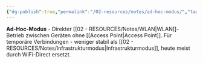 ```yaml
---
{"dg-publish":true,"permalink":"/02-resources/notes/ad-hoc-modus/","tags":["elektrotechnik/wlan/modus","direkt/verbindung","informatik/netzwerk/wifi"],"noteIcon":"","updated":"2025-09-10T16:35:07.845+02:00"}
---
```



**Ad-Hoc-Modus** - Direkter [[02 - RESOURCES/Notes/WLAN\|WLAN]]-Betrieb zwischen Geräten ohne [[Access Point\|Access Point]].
Für temporäre Verbindungen - weniger stabil als [[02 - RESOURCES/Notes/Infrastrukturmodus\|Infrastrukturmodus]], heute meist durch WiFi-Direct ersetzt.